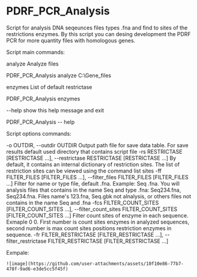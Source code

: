 # PDRF_PCR_Analysis
Script for analysis DNA seqeunces files types .fna and find to sites of the restrictions enzymes. By this script you can desing development the PDRF PCR for more quantity files with homologous genes.

Script main commands:

analyze Analyze files

  PDRF_PCR_Analysis analyze C:\Gene_files

enzymes List of default restrictase

  PDRF_PCR_Analysis enzymes

--help show this help message and exit

  PDRF_PCR_Analysis -- help

Script options commands:

-o OUTDIR, --outdir OUTDIR
                        Output path file for save data table. For save results default used directory that contains
                        script file
  -rs RESTRICTASE [RESTRICTASE ...], --restrictase RESTRICTASE [RESTRICTASE ...]
                        By default, it contains an internal dictionary of restriction sites. The list of restriction
                        sites can be viewed using the command list sites
  -ff FILTER_FILES [FILTER_FILES ...], --filter_files FILTER_FILES [FILTER_FILES ...]
                        Filter for name or type file, default .fna. Example: Seq .fna. You will analysis files that
                        contains in the name Seq and type .fna: Seq234.fna, Seq234.fna. Files name's 123.fna, Seq.gbk
                        not alnalysis, or others files not contains in the name Seq and .fna
  -fcs FILTER_COUNT_SITES [FILTER_COUNT_SITES ...], --filter_count_sites FILTER_COUNT_SITES [FILTER_COUNT_SITES ...]
                        Filter count sites of enzyme in each sequence. Exmaple 0 0. First number is count sites
                        enzymes in analyzed sequences, second number is max count sites positions restriction enzymes
                        in sequence.
  -fr FILTER_RESTRICTASE [FILTER_RESTRICTASE ...], --filter_restrictase FILTER_RESTRICTASE [FILTER_RESTRICTASE ...]


  Exmpale:

    ![image](https://github.com/user-attachments/assets/10f10e86-77b7-478f-9ad6-e3de5cc5f45f)

